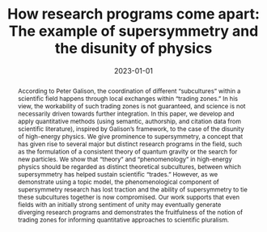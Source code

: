 ---
title: "How research programs come apart: The example of supersymmetry and the disunity of physics"
collection: publications
paperurl: 'https://direct.mit.edu/qss/article/4/3/671/117340/How-research-programs-come-apart-The-example-of'
link: https://direct.mit.edu/qss/article/4/3/671/117340/How-research-programs-come-apart-The-example-of
tags:
    - tag: Philosophy of Science
      id: philosophy-of-science
      color: '#90EE90'
    - tag: Natural language processing
      id: natural-language-processing
      color: '#7B68EE'
    - tag: Networks
      id: networks
      color: '#BC8F8F'
type: publications
date: 2023-01-01
venue: 'Quantitative Science Studies'
authors: <b>Gautheron L.</b>, Omodei E.
credit: 'Conceptualization, Methodology, Software, Formal analysis, Data Curation, Writing - Original Draft, Visualization'
abstract: "According to Peter Galison, the coordination of different “subcultures” within a scientific field happens through local exchanges within “trading zones.” In his view, the workability of such trading zones is not guaranteed, and science is not necessarily driven towards further integration. In this paper, we develop and apply quantitative methods (using semantic, authorship, and citation data from scientific literature), inspired by Galison’s framework, to the case of the disunity of high-energy physics. We give prominence to supersymmetry, a concept that has given rise to several major but distinct research programs in the field, such as the formulation of a consistent theory of quantum gravity or the search for new particles. We show that “theory” and “phenomenology” in high-energy physics should be regarded as distinct theoretical subcultures, between which supersymmetry has helped sustain scientific “trades.” However, as we demonstrate using a topic model, the phenomenological component of supersymmetry research has lost traction and the ability of supersymmetry to tie these subcultures together is now compromised. Our work supports that even fields with an initially strong sentiment of unity may eventually generate diverging research programs and demonstrates the fruitfulness of the notion of trading zones for informing quantitative approaches to scientific pluralism."
citation: ' Lucas Gautheron,  Elisa Omodei, &quot;How research programs come apart: The example of supersymmetry and the disunity of physics.&quot; Quantitative Science Studies, 2023.'
---
